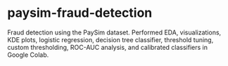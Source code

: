 # paysim-fraud-detection
Fraud detection using the PaySim dataset. Performed EDA, visualizations, KDE plots, logistic regression, decision tree classifier, threshold tuning, custom thresholding, ROC-AUC analysis, and calibrated classifiers in Google Colab.
